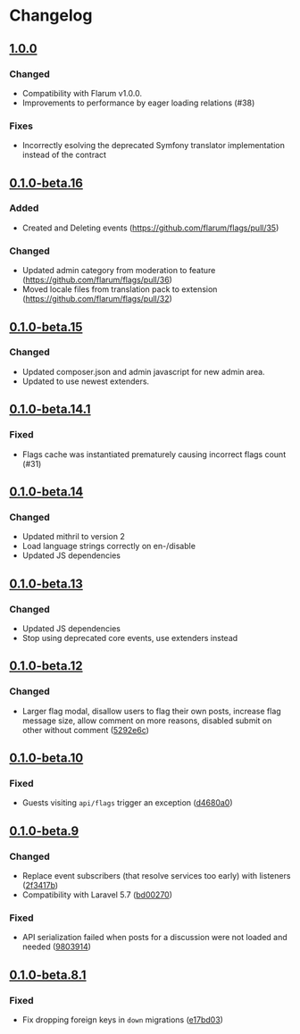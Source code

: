 # Changelog

## [1.0.0](https://github.com/flarum/flags/compare/v0.1.0-beta.16...v1.0.0)

### Changed
- Compatibility with Flarum v1.0.0.
- Improvements to performance by eager loading relations (#38)

### Fixes
- Incorrectly esolving the deprecated Symfony translator implementation instead of the contract 

## [0.1.0-beta.16](https://github.com/flarum/flags/compare/v0.1.0-beta.15...v0.1.0-beta.16)

### Added
- Created and Deleting events (https://github.com/flarum/flags/pull/35)

### Changed
- Updated admin category from moderation to feature (https://github.com/flarum/flags/pull/36)
- Moved locale files from translation pack to extension (https://github.com/flarum/flags/pull/32)

## [0.1.0-beta.15](https://github.com/flarum/flags/compare/v0.1.0-beta.14.1...v0.1.0-beta.15)

### Changed
- Updated composer.json and admin javascript for new admin area.
- Updated to use newest extenders.

## [0.1.0-beta.14.1](https://github.com/flarum/flags/compare/v0.1.0-beta.14...v0.1.0-beta.14.1)

### Fixed
- Flags cache was instantiated prematurely causing incorrect flags count (#31)

## [0.1.0-beta.14](https://github.com/flarum/flags/compare/v0.1.0-beta.13...v0.1.0-beta.14)

### Changed
- Updated mithril to version 2
- Load language strings correctly on en-/disable
- Updated JS dependencies

## [0.1.0-beta.13](https://github.com/flarum/flags/compare/v0.1.0-beta.12...v0.1.0-beta.13)

### Changed
- Updated JS dependencies
- Stop using deprecated core events, use extenders instead

## [0.1.0-beta.12](https://github.com/flarum/flags/compare/v0.1.0-beta.10...v0.1.0-beta.12)

### Changed

- Larger flag modal, disallow users to flag their own posts, increase flag message size, 
allow comment on more reasons, disabled submit on other without comment ([5292e6c](https://github.com/flarum/flags/commit/5292e6cf8a3d4610171f44a6feebb7b31794dd11))

## [0.1.0-beta.10](https://github.com/flarum/flags/compare/v0.1.0-beta.9...v0.1.0-beta.10)

### Fixed
- Guests visiting `api/flags` trigger an exception ([d4680a0](https://github.com/flarum/flags/pull/19/commits/d4680a041afdb286ac85865e5b1f51345a6f9384))

## [0.1.0-beta.9](https://github.com/flarum/flags/compare/v0.1.0-beta.8.1...v0.1.0-beta.9)

### Changed
- Replace event subscribers (that resolve services too early) with listeners ([2f3417b](https://github.com/flarum/flags/commit/2f3417b863793b918d64c51bcdd65a77e05ffdb9))
- Compatibility with Laravel 5.7 ([bd00270](https://github.com/flarum/flags/commit/bd002708c57b5297b1796233d04d18876523ae49))

### Fixed
- API serialization failed when posts for a discussion were not loaded and needed ([9803914](https://github.com/flarum/flags/commit/98039144984eab4e43be7316ecc29fc56959b2c3))

## [0.1.0-beta.8.1](https://github.com/flarum/flags/compare/v0.1.0-beta.8...v0.1.0-beta.8.1)

### Fixed
- Fix dropping foreign keys in `down` migrations ([e17bd03](https://github.com/flarum/flags/commit/e17bd037b011aac6ef3e38a44ab859a25cd1f763))
